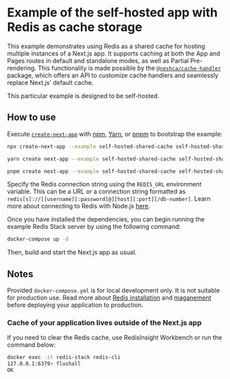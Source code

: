 # Example of the self-hosted app with Redis as cache storage

This example demonstrates using Redis as a shared cache for hosting multiple instances of a Next.js app. It supports caching at both the App and Pages routes in default and standalone modes, as well as Partial Pre-rendering. This functionality is made possible by the [`@neshca/cache-handler`](https://github.com/caching-tools/next-shared-cache/tree/canary/packages/cache-handler) package, which offers an API to customize cache handlers and seamlessly replace Next.js' default cache.

This particular example is designed to be self-hosted.

## How to use

Execute [`create-next-app`](https://github.com/vercel/next.js/tree/canary/packages/create-next-app) with [npm](https://docs.npmjs.com/cli/init), [Yarn](https://yarnpkg.com/lang/en/docs/cli/create/), or [pnpm](https://pnpm.io) to bootstrap the example:

```bash
npx create-next-app --example self-hosted-shared-cache self-hosted-shared-cache-app
```

```bash
yarn create next-app --example self-hosted-shared-cache self-hosted-shared-cache-app
```

```bash
pnpm create next-app --example self-hosted-shared-cache self-hosted-shared-cache-app
```

Specify the Redis connection string using the `REDIS_URL` environment variable. This can be a URL or a connection string formatted as `redis[s]://[[username][:password]@][host][:port][/db-number]`. Learn more about connecting to Redis with Node.js [here](https://redis.io/docs/connect/clients/nodejs/).

Once you have installed the dependencies, you can begin running the example Redis Stack server by using the following command:

```bash
docker-compose up -d
```

Then, build and start the Next.js app as usual.

## Notes

Provided `docker-compose.yml` is for local development only. It is not suitable for production use. Read more about [Redis installation](https://redis.io/docs/install/) and [maganement](https://redis.io/docs/management/) before deploying your application to production.

### Cache of your application lives outside of the Next.js app

If you need to clear the Redis cache, use RedisInsight Workbench or run the command below:

```bash
docker exec -it redis-stack redis-cli
127.0.0.1:6379> flushall
OK
```
